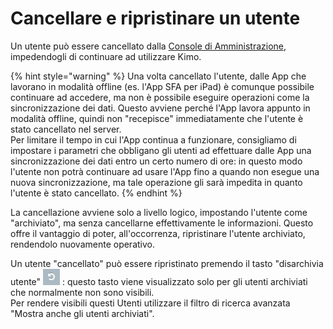 # Cancellare e ripristinare un utente

Un utente può essere cancellato dalla [Console di Amministrazione](../../introduzione/moduli/console-admin.md), impedendogli di continuare ad utilizzare Kimo.

{% hint style="warning" %}
Una volta cancellato l'utente, dalle App che lavorano in modalità offline \(es. l'App SFA per iPad\) è comunque possibile continuare ad accedere, ma non è possibile eseguire operazioni come la sincronizzazione dei dati. Questo avviene perché l'App lavora appunto in modalità offline, quindi non "recepisce" immediatamente che l'utente è stato cancellato nel server.  
Per limitare il tempo in cui l'App continua a funzionare, consigliamo di impostare i parametri che obbligano gli utenti ad effettuare dalle App una sincronizzazione dei dati entro un certo numero di ore: in questo modo l'utente non potrà continuare ad usare l'App fino a quando non esegue una nuova sincronizzazione, ma tale operazione gli sarà impedita in quanto l'utente è stato cancellato.
{% endhint %}

La cancellazione avviene solo a livello logico, impostando l'utente come "archiviato", ma senza cancellarne effettivamente le informazioni. Questo offre il vantaggio di poter, all'occorrenza, ripristinare l'utente archiviato, rendendolo nuovamente operativo.  
  
Un utente "cancellato" può essere ripristinato premendo il tasto "disarchivia utente" ![](../../.gitbook/assets/disarchivia.PNG) : questo tasto viene visualizzato solo per gli utenti archiviati che normalmente non sono visibili.   
Per rendere visibili questi Utenti utilizzare il filtro di ricerca avanzata "Mostra anche gli utenti archiviati". 

